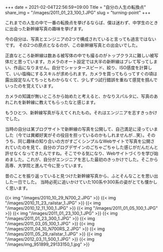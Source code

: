 +++
date  = 2021-02-04T22:56:59+09:00
Title = "自分の人生の転換点"
share_img = "/images/2011_01_23_100_1.JPG"
slug = "turning-point"
+++

これまでの人生の中で一番の転換点を挙げるならば、僕は迷わず、中学生のときに出会った新幹線写真の趣味を挙げます。

今の自分は、写真とエンジニアの2つで構成されていると言っても過言ではないです。
その2つの原点となるのが、この新幹線写真との出会いでした。

正直なところ新幹線は数ある被写体の中でも撮るのがトップクラスに難しい被写体だと思っています。カメラのオート設定では大半の新幹線はブレて写ってしまい、作品になりません。自分でシャッタースピード、絞り、ISO感度を計算して、いい塩梅にするスキルが求められます。カメラを買ってもらってすぐの頃は露出設定なんてちっともわからなくて、少しずつ試行錯誤を重ねて感覚を掴んでいったのを覚えています。

カメラの知識が無いところから始めたと考えると、かなりスパルタに、写真のあれこれを新幹線に教えてもらったなと感じます。


もうひとつ、新幹線写真が与えてくれたもの。それはエンジニアを志すきっかけでした。

当時の自分は某ブログサイトで新幹線の写真を公開して、自己満足に浸っていました（今では異郷好実がその役目を担っているのかもしれませんが...笑）。そのうち、同じ趣味の知り合いの方がすごくシンプルなWebサイトで写真を公開されていたのを見て、自分のブログデザインのごちゃごちゃした感じがだんだんと許せなくなってきたんですね。そこでやる気になり、Webサイトづくりを学び始めました。これが、自分がエンジニアを志した最初のきっかけでした。そこから高専、大学院と進んで今に至っています。


昔のことを振り返っていると見つけた新幹線写真から、ふとそんなことを思い出した一日でした。
当時必死に追いかけていた100系や300系の姿がとても懐かしく思います。

{{< img "/images/2010_10_29_N700_2.JPG" >}}
{{< img "/images/2010_11_23_railstar_1.JPG" >}}
{{< img "/images/2010_12_11_100_1.JPG" >}}
{{< img "/images/2011_01_05_100_1.JPG" >}}
{{< img "/images/2011_01_23_100_1.JPG" >}}
{{< img "/images/2011_01_23_300_1.JPG" >}}
{{< img "/images/2011_03_05_100_1.JPG" >}}
{{< img "/images/2011_04_10_N700RS_2.JPG" >}}
{{< img "/images/2011_05_29_railstar_1.JPG" >}}
{{< img "/images/2012_03_11_500_1.JPG" >}}
{{< img "/images/img_951899_29133150_1.jpg" >}}